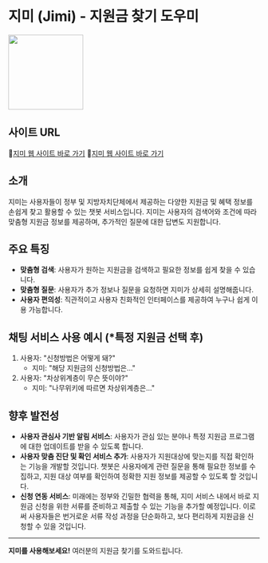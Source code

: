 # 지미 (Jimi) - 지원금 찾기 도우미


<img src="https://github.com/Jimicef/Jimi/assets/81891345/5d55a8b7-4427-41f0-9765-928523d474c6"  width="150">

## 사이트 URL
📎[지미 웹 사이트 바로 가기](https://jimi-bot.net)
📎[지미 웹 사이트 바로 가기](http://jimi-bucket.s3-website.ap-northeast-2.amazonaws.com/)

## 소개
지미는 사용자들이 정부 및 지방자치단체에서 제공하는 다양한 지원금 및 혜택 정보를 손쉽게 찾고 활용할 수 있는 챗봇 서비스입니다. 지미는 사용자의 검색어와 조건에 따라 맞춤형 지원금 정보를 제공하며, 추가적인 질문에 대한 답변도 지원합니다.

## 주요 특징

- **맞춤형 검색**: 사용자가 원하는 지원금을 검색하고 필요한 정보를 쉽게 찾을 수 있습니다.
- **맞춤형 질문**: 사용자가 추가 정보나 질문을 요청하면 지미가 상세히 설명해줍니다.
- **사용자 편의성**: 직관적이고 사용자 친화적인 인터페이스를 제공하여 누구나 쉽게 이용 가능합니다.

## 채팅 서비스 사용 예시 (*특정 지원금 선택 후)

1. 사용자: "신청방법은 어떻게 돼?"
   - 지미: "해당 지원금의 신청방법은..."
2. 사용자: "차상위계층이 무슨 뜻이야?"
   - 지미: "나무위키에 따르면 차상위계층은..."

## 향후 발전성
- **사용자 관심사 기반 알림 서비스**: 사용자가 관심 있는 분야나 특정 지원금 프로그램에 대한 업데이트를 받을 수 있도록 합니다.
- **사용자 맞춤 진단 및 확인 서비스 추가**: 사용자가 지원대상에 맞는지를 직접 확인하는 기능을 개발할 것입니다. 챗봇은 사용자에게 관련 질문을 통해 필요한 정보를 수집하고, 지원 대상 여부를 확인하여 정확한 지원 정보를 제공할 수 있도록 할 것입니다.
- **신청 연동 서비스**: 미래에는 정부와 긴밀한 협력을 통해, 지미 서비스 내에서 바로 지원금 신청을 위한 서류를 준비하고 제출할 수 있는 기능을 추가할 예정입니다. 이로써 사용자들은 번거로운 서류 작성 과정을 단순화하고, 보다 편리하게 지원금을 신청할 수 있을 것입니다.

---

**지미를 사용해보세요!** 여러분의 지원금 찾기를 도와드립니다.

